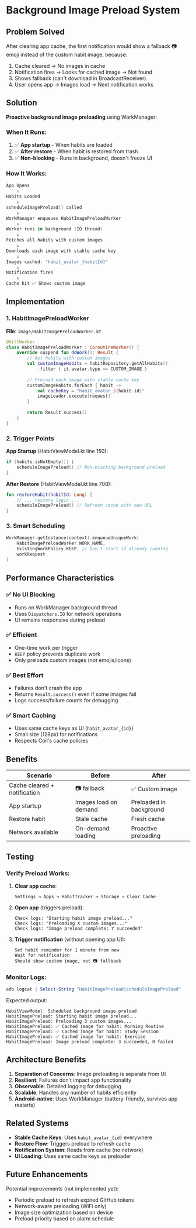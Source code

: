 # Background Image Preload System

## Problem Solved

After clearing app cache, the first notification would show a fallback 📷 emoji instead of the custom habit image, because:
1. Cache cleared → No images in cache
2. Notification fires → Looks for cached image → Not found
3. Shows fallback (can't download in BroadcastReceiver)
4. User opens app → Images load → Next notification works

## Solution

**Proactive background image preloading** using WorkManager:

### When It Runs:
1. ✅ **App startup** - When habits are loaded
2. ✅ **After restore** - When habit is restored from trash
3. ✅ **Non-blocking** - Runs in background, doesn't freeze UI

### How It Works:

```kotlin
App Opens
    ↓
Habits Loaded
    ↓
scheduleImagePreload() called
    ↓
WorkManager enqueues HabitImagePreloadWorker
    ↓
Worker runs in background (IO thread)
    ↓
Fetches all habits with custom images
    ↓
Downloads each image with stable cache key
    ↓
Images cached: "habit_avatar_{habitId}"
    ↓
Notification fires
    ↓
Cache hit ✅ Shows custom image
```

## Implementation

### 1. HabitImagePreloadWorker
**File**: `image/HabitImagePreloadWorker.kt`

```kotlin
@HiltWorker
class HabitImagePreloadWorker : CoroutineWorker() {
    override suspend fun doWork(): Result {
        // Get habits with custom images
        val customImageHabits = habitRepository.getAllHabits()
            .filter { it.avatar.type == CUSTOM_IMAGE }
        
        // Preload each image with stable cache key
        customImageHabits.forEach { habit ->
            val cacheKey = "habit_avatar_${habit.id}"
            imageLoader.execute(request)
        }
        
        return Result.success()
    }
}
```

### 2. Trigger Points

**App Startup** (HabitViewModel.kt line 150):
```kotlin
if (habits.isNotEmpty()) {
    scheduleImagePreload() // Non-blocking background preload
}
```

**After Restore** (HabitViewModel.kt line 708):
```kotlin
fun restoreHabit(habitId: Long) {
    // ... restore logic ...
    scheduleImagePreload() // Refresh cache with new URL
}
```

### 3. Smart Scheduling

```kotlin
WorkManager.getInstance(context).enqueueUniqueWork(
    HabitImagePreloadWorker.WORK_NAME,
    ExistingWorkPolicy.KEEP, // Don't start if already running
    workRequest
)
```

## Performance Characteristics

### ✅ No UI Blocking
- Runs on WorkManager background thread
- Uses `Dispatchers.IO` for network operations
- UI remains responsive during preload

### ✅ Efficient
- One-time work per trigger
- `KEEP` policy prevents duplicate work
- Only preloads custom images (not emojis/icons)

### ✅ Best Effort
- Failures don't crash the app
- Returns `Result.success()` even if some images fail
- Logs success/failure counts for debugging

### ✅ Smart Caching
- Uses same cache keys as UI (`habit_avatar_{id}`)
- Small size (128px) for notifications
- Respects Coil's cache policies

## Benefits

| Scenario | Before | After |
|----------|--------|-------|
| Cache cleared + notification | 📷 fallback | ✅ Custom image |
| App startup | Images load on demand | Preloaded in background |
| Restore habit | Stale cache | Fresh cache |
| Network available | On-demand loading | Proactive preloading |

## Testing

### Verify Preload Works:

1. **Clear app cache**:
   ```
   Settings → Apps → HabitTracker → Storage → Clear Cache
   ```

2. **Open app** (triggers preload):
   ```
   Check logs: "Starting habit image preload..."
   Check logs: "Preloading X custom images..."
   Check logs: "Image preload complete: Y succeeded"
   ```

3. **Trigger notification** (without opening app UI):
   ```
   Set habit reminder for 1 minute from now
   Wait for notification
   Should show custom image, not 📷 fallback
   ```

### Monitor Logs:

```powershell
adb logcat | Select-String "HabitImagePreload|scheduleImagePreload"
```

Expected output:
```
HabitViewModel: Scheduled background image preload
HabitImagePreload: Starting habit image preload...
HabitImagePreload: Preloading 3 custom images...
HabitImagePreload: ✅ Cached image for habit: Morning Routine
HabitImagePreload: ✅ Cached image for habit: Study Session
HabitImagePreload: ✅ Cached image for habit: Exercise
HabitImagePreload: Image preload complete: 3 succeeded, 0 failed
```

## Architecture Benefits

1. **Separation of Concerns**: Image preloading is separate from UI
2. **Resilient**: Failures don't impact app functionality
3. **Observable**: Detailed logging for debugging
4. **Scalable**: Handles any number of habits efficiently
5. **Android-native**: Uses WorkManager (battery-friendly, survives app restarts)

## Related Systems

- **Stable Cache Keys**: Uses `habit_avatar_{id}` everywhere
- **Restore Flow**: Triggers preload to refresh cache
- **Notification System**: Reads from cache (no network)
- **UI Loading**: Uses same cache keys as preloader

## Future Enhancements

Potential improvements (not implemented yet):
- Periodic preload to refresh expired GitHub tokens
- Network-aware preloading (WiFi only)
- Image size optimization based on device
- Preload priority based on alarm schedule
